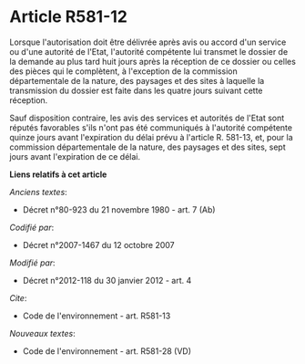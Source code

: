 # Article R581-12

Lorsque l'autorisation doit être délivrée après avis ou accord d'un service ou d'une autorité de l'Etat, l'autorité
compétente lui transmet le dossier de la demande au plus tard huit jours après la réception de ce dossier ou celles des
pièces qui le complètent, à l'exception de la commission départementale de la nature, des paysages et des sites à laquelle la
transmission du dossier est faite dans les quatre jours suivant cette réception. 

Sauf disposition contraire, les avis des services et autorités de l'Etat sont réputés favorables s'ils n'ont pas été
communiqués à l'autorité compétente quinze jours avant l'expiration du délai prévu à l'article R. 581-13, et, pour la
commission départementale de la nature, des paysages et des sites, sept jours avant l'expiration de ce délai.

**Liens relatifs à cet article**

_Anciens textes_:

  - Décret n°80-923 du 21 novembre 1980 - art. 7 (Ab)

_Codifié par_:

  - Décret n°2007-1467 du 12 octobre 2007

_Modifié par_:

  - Décret n°2012-118 du 30 janvier 2012 - art. 4

_Cite_:

  - Code de l'environnement - art. R581-13

_Nouveaux textes_:

  - Code de l'environnement - art. R581-28 (VD)
